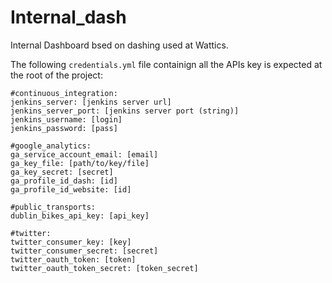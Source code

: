 Internal_dash
=============

Internal Dashboard bsed on dashing used at Wattics.

The following `credentials.yml` file containign all the APIs key is expected at the root of the project:
<pre><code>#continuous_integration:
jenkins_server: [jenkins server url]
jenkins_server_port: [jenkins server port (string)]
jenkins_username: [login]
jenkins_password: [pass]

#google_analytics:
ga_service_account_email: [email]
ga_key_file: [path/to/key/file]
ga_key_secret: [secret]
ga_profile_id_dash: [id]
ga_profile_id_website: [id]

#public_transports:
dublin_bikes_api_key: [api_key]

#twitter:
twitter_consumer_key: [key]
twitter_consumer_secret: [secret]
twitter_oauth_token: [token]
twitter_oauth_token_secret: [token_secret]
</code></pre>